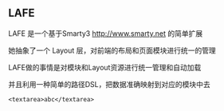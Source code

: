 ## LAFE

LAFE 是一个基于Smarty3 http://www.smarty.net 的简单扩展

她抽象了一个 Layout 层，对前端的布局和页面模块进行统一的管理

LAFE做的事情是对模块和Layout资源进行统一管理和自动加载

并且利用一种简单的路径DSL，把数据准确映射到对应的模块中去

```gitpresstpl
<textarea>abc</textarea>
```
